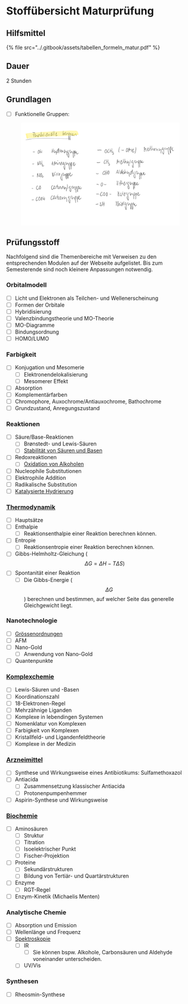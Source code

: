 # Stoffübersicht Maturprüfung

## Hilfsmittel

{% file src="../.gitbook/assets/tabellen_formeln_matur.pdf" %}

## Dauer

2 Stunden

## Grundlagen

* [ ] Funktionelle Gruppen:

<figure><img src="../.gitbook/assets/funktionelleGruppen.png" alt=""><figcaption></figcaption></figure>

## Prüfungsstoff

Nachfolgend sind die Themenbereiche mit Verweisen zu den entsprechenden Modulen auf der Webseite aufgelistet. Bis zum Semesterende sind noch kleinere Anpassungen notwendig.

### Orbitalmodell

* [ ] Licht und Elektronen als Teilchen- und Wellenerscheinung
* [ ] Formen der Orbitale
* [ ] Hybridisierung
* [ ] Valenzbindungstheorie und MO-Theorie
* [ ] MO-Diagramme
* [ ] Bindungsordnung
* [ ] HOMO/LUMO

### Farbigkeit

* [ ] Konjugation und Mesomerie
  * [ ] Elektronendelokalisierung
  * [ ] Mesomerer Effekt
* [ ] Absorption
* [ ] Komplementärfarben
* [ ] Chromophore, Auxochrome/Antiauxochrome, Bathochrome
* [ ] Grundzustand, Anregungszustand

### Reaktionen

* [ ] Säure/Base-Reaktionen
  * [ ] Brønstedt- und Lewis-Säuren
  * [ ] [Stabilität von Säuren und Basen](../molekuelorbitale-und-organisch-chemische-reaktionen/stabilitaet-von-saeuren-und-basen/)
* [ ] Redoxreaktionen
  * [ ] [Oxidation von Alkoholen](https://de.serlo.org/chemie/128041/oxidation-von-alkoholen-durch-permanganatl%C3%B6sung)
* [ ] Nucleophile Substitutionen
* [ ] Elektrophile Addition
* [ ] Radikalische Substitution
* [ ] [Katalysierte Hydrierung](../synthesen/synthese-von-rheosmin-himbeerketon/katalysierte-hydrierung.md)

### [Thermodynamik](../thermodynamik/)

* [ ] Hauptsätze
* [ ] Enthalpie
  * [ ] Reaktionsenthalpie einer Reaktion berechnen können.
* [ ] Entropie
  * [ ] Reaktionsentropie einer Reaktion berechnen können.
* [ ] Gibbs-Helmholtz-Gleichung ( $$\Delta G=\Delta H-T \Delta S)$$
* [ ] Spontanität einer Reaktion
  * [ ] Die Gibbs-Energie ( $$\Delta G$$) berechnen und bestimmen, auf welcher Seite das generelle Gleichgewicht liegt.

### Nanotechnologie

* [ ] [Grössenordnungen](../nanotechnologie/groessenordnungen.md)
* [ ] AFM
* [ ] Nano-Gold
  * [ ] Anwendung von Nano-Gold
* [ ] Quantenpunkte

### [Komplexchemie](lernziele-maturpruefung.md#komplexchemie)

* [ ] Lewis-Säuren und -Basen
* [ ] Koordinationszahl
* [ ] 18-Elektronen-Regel
* [ ] Mehrzähnige Liganden
* [ ] Komplexe in lebendingen Systemen
* [ ] Nomenklatur von Komplexen
* [ ] Farbigkeit von Komplexen
* [ ] Kristallfeld- und Ligandenfeldtheorie
* [ ] Komplexe in der Medizin

### [Arzneimittel](lernziele-maturpruefung.md#arzneimittel)

* [ ] Synthese und Wirkungsweise eines Antibiotikums: Sulfamethoxazol
* [ ] Antiacida
  * [ ] Zusammensetzung klassischer Antiacida
  * [ ] Protonenpumpenhemmer
* [ ] Aspirin-Synthese und Wirkungsweise

### [Biochemie](lernziele-maturpruefung.md#biochemie)

* [ ] Aminosäuren
  * [ ] Struktur
  * [ ] Titration
  * [ ] Isoelektrischer Punkt
  * [ ] Fischer-Projektion
* [ ] Proteine
  * [ ] Sekundärstrukturen
  * [ ] Bildung von Tertiär- und Quartärstrukturen
* [ ] Enzyme
  * [ ] RGT-Regel
* [ ] Enzym-Kinetik (Michaelis Menten)

### Analytische Chemie

* [ ] Absorption und Emission
* [ ] Wellenlänge und Frequenz
* [ ] [Spektroskopie](../spektroskopie/)
  * [ ] IR&#x20;
    * [ ] Sie können bspw. Alkohole, Carbonsäuren und Aldehyde voneinander unterscheiden.
  * [ ] UV/Vis

### Synthesen

* [ ] Rheosmin-Synthese



